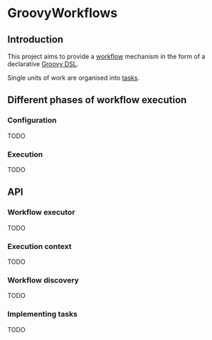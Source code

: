 # GroovyWorkflows

## Introduction

This project aims to provide a [workflow](https://en.wikipedia.org/wiki/Workflow) mechanism in the form of a
declarative [Groovy DSL](https://groovy-lang.org).

Single units of work are organised into [tasks](/docs/tasks.md).

## Different phases of workflow execution

### Configuration

TODO

### Execution

TODO

## API

### Workflow executor

TODO

### Execution context

TODO

### Workflow discovery

TODO

### Implementing tasks

TODO
